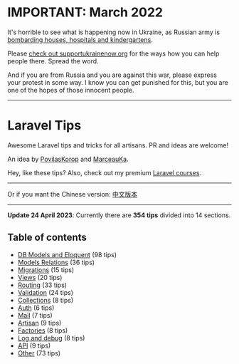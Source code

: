 # IMPORTANT: March 2022

It's horrible to see what is happening now in Ukraine, as Russian army is [bombarding houses, hospitals and kindergartens](https://twitter.com/DavidCornDC/status/1501620037785997316).

Please [check out supportukrainenow.org](https://supportukrainenow.org/) for the ways how you can help people there. Spread the word.

And if you are from Russia and you are against this war, please express your protest in some way. I know you can get punished for this, but you are one of the hopes of those innocent people.

---

# Laravel Tips

Awesome Laravel tips and tricks for all artisans. PR and ideas are welcome!

An idea by [PovilasKorop](https://github.com/PovilasKorop) and [MarceauKa](https://github.com/MarceauKa).

Hey, like these tips? Also, check out my premium [Laravel courses](https://laraveldaily.com/courses?utm_source=github&utm_campaign=laravel-tips).

---

Or if you want the Chinese version:
[中文版本](https://github.com/Lysice/laravel-tips-chinese/blob/master/README-zh.md)

---
**Update 24 April 2023**: Currently there are **354 tips** divided into 14 sections.

## Table of contents

- [DB Models and Eloquent](db-models-and-eloquent.md) (98 tips)
- [Models Relations](models-relations.md) (36 tips)
- [Migrations](migrations.md) (15 tips)
- [Views](views.md) (20 tips)
- [Routing](routing.md) (33 tips)
- [Validation](validation.md) (24 tips)
- [Collections](collections.md) (8 tips)
- [Auth](auth.md) (6 tips)
- [Mail](mail.md) (7 tips)
- [Artisan](artisan.md) (9 tips)
- [Factories](factories.md) (8 tips)
- [Log and debug](log-and-debug.md) (8 tips)
- [API](api.md) (9 tips)
- [Other](other.md) (73 tips)
